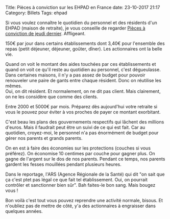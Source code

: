 Title: Pièces à conviction sur les EHPAD en France
date: 23-10-2017 21:17
Category: Billets
Tags: ehpad

Si vous voulez connaître le quotidien du personnel et des résidents d'un EHPAD (maison de retraite), je vous conseille de regarder [Pièces à conviction de jeudi dernier](https://www.france.tv/france-3/pieces-a-conviction/292271-maisons-de-retraite-les-secrets-d-un-gros-business.html). Affligeant.

150€ par jour dans certains établissements dont 3,40€ pour l'ensemble des repas (petit déjeuner, déjeuner, goûter, dîner). Les actionnaires ont la belle vie.

Quand on voit le montant des aides touchées par ces établissements et quand on voit ce qu'il reste au quotidien au personnel, c'est dégueulasse. Dans certaines maisons, il n'y a pas assez de budget pour pouvoir renouveler une paire de gants entre chaque résident. Donc on réutilise les mêmes.  
Oui, on dit résident. Et normalement, on ne dit pas client. Mais clairement, on ne les considère que comme des clients.

Entre 2000 et 5000€ par mois. Préparez dès aujourd'hui votre retraite si vous le pouvez pour éviter à vos proches de payer ce montant exorbitant.

C'est beau les plans des gouvernements respectifs qui lâchent des millions d'euros. Mais il faudrait peut être un suivi de ce qui est fait. Car au quotidien, croyez-moi, le personnel n'a pas énormément de budget pour gérer nos parents et grands parents.

On en est à faire des économies sur les protections (couches si vous préférez). On économise 10 centimes par couche pour gagner plus. On gagne de l'argent sur le dos de nos parents. Pendant ce temps, nos parents gardent les fesses mouillées pendant plusieurs heures.

Dans le reportage, l'ARS (Agence Régionale de la Santé) qui dit "on sait que ça c'est ptet pas légal ce que fait tel établissement. Oui, on pourrait contrôler et sanctionner bien sûr". Bah faites-le bon sang. Mais bougez vous !

Bon voilà c'est tout vous pouvez reprendre une activité normale, bisous. Et n'oubliez pas de mettre de côté, y'a des actionnaires à engraisser dans quelques années.
